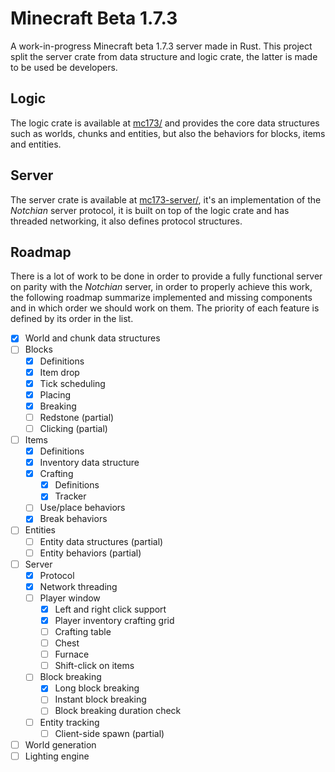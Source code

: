 # Minecraft Beta 1.7.3
A work-in-progress Minecraft beta 1.7.3 server made in Rust. This project split the server
crate from data structure and logic crate, the latter is made to be used be developers.

## Logic
The logic crate is available at [mc173/](/mc173/) and provides the core data structures
such as worlds, chunks and entities, but also the behaviors for blocks, items and 
entities.

## Server
The server crate is available at [mc173-server/](/mc173-server/), it's an implementation 
of the *Notchian* server protocol, it is built on top of the logic crate and has threaded 
networking, it also defines protocol structures.

## Roadmap
There is a lot of work to be done in order to provide a fully functional server on 
parity with the *Notchian* server, in order to properly achieve this work, the following
roadmap summarize implemented and missing components and in which order we should work
on them. The priority of each feature is defined by its order in the list.

- [x] World and chunk data structures
- [ ] Blocks
    - [x] Definitions
    - [x] Item drop
    - [x] Tick scheduling
    - [x] Placing
    - [x] Breaking
    - [ ] Redstone (partial)
    - [ ] Clicking (partial)
- [ ] Items
    - [x] Definitions
    - [x] Inventory data structure
    - [x] Crafting
        - [x] Definitions
        - [x] Tracker
    - [ ] Use/place behaviors
    - [x] Break behaviors
- [ ] Entities
    - [ ] Entity data structures (partial)
    - [ ] Entity behaviors (partial)
- [ ] Server
    - [x] Protocol
    - [x] Network threading
    - [ ] Player window
        - [x] Left and right click support
        - [x] Player inventory crafting grid
        - [ ] Crafting table
        - [ ] Chest
        - [ ] Furnace
        - [ ] Shift-click on items
    - [ ] Block breaking
        - [x] Long block breaking
        - [ ] Instant block breaking
        - [ ] Block breaking duration check
    - [ ] Entity tracking
        - [ ] Client-side spawn (partial) 
- [ ] World generation
- [ ] Lighting engine
